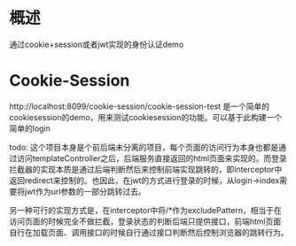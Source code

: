# 概述
通过cookie+session或者jwt实现的身份认证demo

# Cookie-Session
http://localhost:8099/cookie-session/cookie-session-test 是一个简单的cookiesession的demo，用来测试cookiesession的功能。可以基于此构建一个简单的login

todo: 这个项目本身是个前后端未分离的项目，每个页面的访问行为本身也都是通过访问templateController之后，后端服务直接返回的html页面来实现的。而登录拦截器的实现本质是通过后端判断然后来控制前端实现跳转的，即interceptor中返回redirect来控制的。也因此，在jwt的方式进行登录的时候，从login->index需要将jwt作为url参数的一部分跳转过去。

另一种可行的实现方式是，在interceptor中将/*作为excludePattern，相当于在访问页面的时候完全不做拦截，登录状态的判断后端只提供接口，前端html页面自行在加载页面、调用接口的时候自行通过接口判断然后控制浏览器的跳转行为。